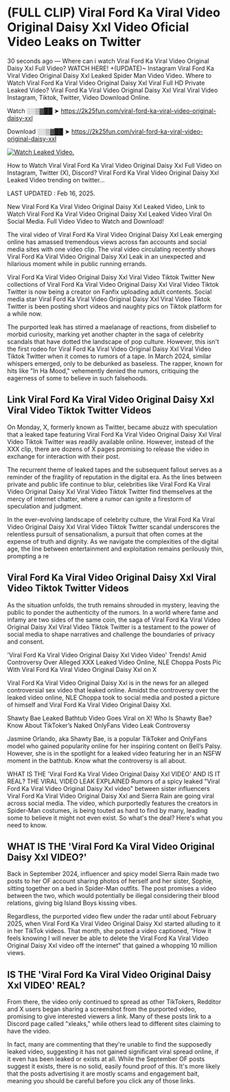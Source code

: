 # (FULL CLIP) Viral Ford Ka Viral Video Original Daisy Xxl Video Oficial Video Leaks on Twitter

30 seconds ago — Where can i watch Viral Ford Ka Viral Video Original Daisy Xxl Full Video? WATCH HERE! +(UPDATE)~ Instagram Viral Ford Ka Viral Video Original Daisy Xxl Leaked Spider Man Video Video. Where to Watch Viral Ford Ka Viral Video Original Daisy Xxl Viral Full HD Private Leaked Video? Viral Ford Ka Viral Video Original Daisy Xxl Viral Viral Video Instagram, Tiktok, Twitter, Video Download Online.

Watch ░░▒▓██ ➤ https://2k25fun.com/viral-ford-ka-viral-video-original-daisy-xxl

Download ░░▒▓██ ➤ https://2k25fun.com/viral-ford-ka-viral-video-original-daisy-xxl

[![Watch Leaked Video.](https://miro.medium.com/v2/resize:fit:828/format:webp/1*cilzJN44JGOrTw9NJCrNHA.gif "Watch Leaked Video")](https://2k25fun.com/viral-ford-ka-viral-video-original-daisy-xxl)

How to Watch Viral Viral Ford Ka Viral Video Original Daisy Xxl Full Video on Instagram, Twitter (X), Discord? Viral Ford Ka Viral Video Original Daisy Xxl Leaked Video trending on twitter...

LAST UPDATED : Feb 16, 2025.

New Viral Ford Ka Viral Video Original Daisy Xxl Leaked Video, Link to Watch Viral Ford Ka Viral Video Original Daisy Xxl Leaked Video Viral On Social Media. Full Video Video to Watch and Download!

The viral video of Viral Ford Ka Viral Video Original Daisy Xxl Leak emerging online has amassed tremendous views across fan accounts and social media sites with one video clip. The viral video circulating recently shows Viral Ford Ka Viral Video Original Daisy Xxl Leak in an unexpected and hilarious moment while in public running errands.

Viral Ford Ka Viral Video Original Daisy Xxl Viral Video Tiktok Twitter New collections of Viral Ford Ka Viral Video Original Daisy Xxl Viral Video Tiktok Twitter is now being a creator on Fanfix uploading adult contents. Social media star Viral Ford Ka Viral Video Original Daisy Xxl Viral Video Tiktok Twitter is been posting short videos and naughty pics on Tiktok platform for a while now.

The purported leak has stirred a maelanage of reactions, from disbelief to morbid curiosity, marking yet another chapter in the saga of celebrity scandals that have dotted the landscape of pop culture. However, this isn't the first rodeo for Viral Ford Ka Viral Video Original Daisy Xxl Viral Video Tiktok Twitter when it comes to rumors of a tape. In March 2024, similar whispers emerged, only to be debunked as baseless. The rapper, known for hits like "In Ha Mood," vehemently denied the rumors, critiquing the eagerness of some to believe in such falsehoods.

## Link Viral Ford Ka Viral Video Original Daisy Xxl Viral Video Tiktok Twitter Videos

On Monday, X, formerly known as Twitter, became abuzz with speculation that a leaked tape featuring Viral Ford Ka Viral Video Original Daisy Xxl Viral Video Tiktok Twitter was readily available online. However, instead of the XXX clip, there are dozens of X pages promising to release the video in exchange for interaction with their post.

The recurrent theme of leaked tapes and the subsequent fallout serves as a reminder of the fragility of reputation in the digital era. As the lines between private and public life continue to blur, celebrities like Viral Ford Ka Viral Video Original Daisy Xxl Viral Video Tiktok Twitter find themselves at the mercy of internet chatter, where a rumor can ignite a firestorm of speculation and judgment.

In the ever-evolving landscape of celebrity culture, the Viral Ford Ka Viral Video Original Daisy Xxl Viral Video Tiktok Twitter scandal underscores the relentless pursuit of sensationalism, a pursuit that often comes at the expense of truth and dignity. As we navigate the complexities of the digital age, the line between entertainment and exploitation remains perilously thin, prompting a re

##  Viral Ford Ka Viral Video Original Daisy Xxl Viral Video Tiktok Twitter Videos

As the situation unfolds, the truth remains shrouded in mystery, leaving the public to ponder the authenticity of the rumors. In a world where fame and infamy are two sides of the same coin, the saga of Viral Ford Ka Viral Video Original Daisy Xxl Viral Video Tiktok Twitter is a testament to the power of social media to shape narratives and challenge the boundaries of privacy and consent.

'Viral Ford Ka Viral Video Original Daisy Xxl Video Video' Trends! Amid Controversy Over Alleged XXX Leaked Video Online, NLE Choppa Posts Pic With Viral Ford Ka Viral Video Original Daisy Xxl on X

Viral Ford Ka Viral Video Original Daisy Xxl is in the news for an alleged controversial sex video that leaked online. Amidst the controversy over the leaked video online, NLE Choppa took to social media and posted a picture of himself and Viral Ford Ka Viral Video Original Daisy Xxl.

Shawty Bae Leaked Bathtub Video Goes Viral on X! Who Is Shawty Bae? Know About TikToker’s Naked OnlyFans Video Leak Controversy

Jasmine Orlando, aka Shawty Bae, is a popular TikToker and OnlyFans model who gained popularity online for her inspiring content on Bell’s Palsy. However, she is in the spotlight for a leaked video featuring her in an NSFW moment in the bathtub. Know what the controversy is all about.

WHAT IS THE 'Viral Ford Ka Viral Video Original Daisy Xxl VIDEO' AND IS IT REAL? THE VIRAL VIDEO LEAK EXPLAINED Rumors of a spicy leaked "Viral Ford Ka Viral Video Original Daisy Xxl video" between sister influencers Viral Ford Ka Viral Video Original Daisy Xxl and Sierra Rain are going viral across social media. The video, which purportedly features the creators in Spider-Man costumes, is being touted as hard to find by many, leading some to believe it might not even exist. So what's the deal? Here's what you need to know.

## WHAT IS THE 'Viral Ford Ka Viral Video Original Daisy Xxl VIDEO?'

Back in September 2024, influencer and spicy model Sierra Rain made two posts to her OF account sharing photos of herself and her sister, Sophie, sitting together on a bed in Spider-Man outfits. The post promises a video between the two, which would potentially be illegal considering their blood relations, giving big Island Boys kissing vibes.

Regardless, the purported video flew under the radar until about February 2025, when Viral Ford Ka Viral Video Original Daisy Xxl started alluding to it in her TikTok videos. That month, she posted a video captioned, "How it feels knowing I will never be able to delete the Viral Ford Ka Viral Video Original Daisy Xxl video off the internet" that gained a whopping 10 million views.

## IS THE 'Viral Ford Ka Viral Video Original Daisy Xxl VIDEO' REAL?

From there, the video only continued to spread as other TikTokers, Redditor and X users began sharing a screenshot from the purported video, promising to give interested viewers a link. Many of these posts link to a Discord page called "xleaks," while others lead to different sites claiming to have the video.

In fact, many are commenting that they're unable to find the supposedly leaked video, suggesting it has not gained significant viral spread online, if it even has been leaked or exists at all. While the September OF posts suggest it exists, there is no solid, easily found proof of this. It's more likely that the posts advertising it are mostly scams and engagement bait, meaning you should be careful before you click any of those links.